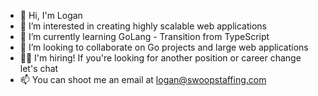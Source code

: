 - 👋 Hi, I'm Logan
- 👀 I’m interested in creating highly scalable web applications
- 🌱 I’m currently learning GoLang - Transition from TypeScript
- 💞️ I’m looking to collaborate on Go projects and large web applications
- 👨‍💼 I'm hiring! If you're looking for another position or career change let's chat
- 📫 You can shoot me an email at logan@swoopstaffing.com

<!---
loganm2/loganm2 is a ✨ special ✨ repository because its `README.md` (this file) appears on your GitHub profile.
You can click the Preview link to take a look at your changes.
--->
